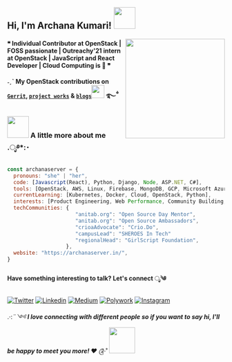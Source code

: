 <h2> Hi, I'm Archana Kumari! <img src="https://media.giphy.com/media/mGcNjsfWAjY5AEZNw6/giphy.gif" width="50"></h2>
<a href="https://archanaserver.github.io/"><img align='right' src="https://media.giphy.com/media/dWxO36Jzd6bTSt5dIY/giphy.gif" width="230"></a>

#### ❝ Individual Contributor at OpenStack | FOSS passionate | Outreachy'21 intern at OpenStack | JavaScript and React Developer | Cloud Computing is 🤍 ❞

#### ˗ˏˋ My OpenStack contributions on <a href="https://review.opendev.org/dashboard/33380">`Gerrit`</a>, <a href="https://github.com/archanaserver/my-projects">`project works`</a> & <a href="https://archanaserver.in/blog">`blogs`</a><img src="https://media.giphy.com/media/Qwo0vB87Z8mbYu1arJ/giphy.gif" width="30">  ࿐ྂ


### <img src="https://media.giphy.com/media/8P7mJkmb64zMrRpYzN/giphy.gif" width="50"> A little more about me .ೃ࿔*:･

```javascript
const archanaserver = {
  pronouns: "she" | "her",
  code: [Javascript(React), Python, Django, Node, ASP.NET, C#],
  tools: [OpenStack, AWS, Linux, Firebase, MongoDB, GCP, Microsoft Azure],
  currentLearning: [Kubernetes, Docker, Cloud, OpenStack, Python],
  interests: [Product Engineering, Web Performance, Community Building, Mentorship, User Experience, Public Speaking, Technical Writing],
  techCommunities: {
                      "anitab.org": "Open Source Day Mentor",
                      "anitab.org": "Open Source Ambassadors",
                      "crioaAdvocate": "Crio.Do",
                      "campusLead": "SHEROES In Tech"
                      "regionalHead": "GirlScript Foundation",
                   },
  website: "https://archanaserver.in/",
}
```
#### Have something interesting to talk? Let's connect ೃ༄
[![Twitter](https://img.shields.io/badge/-archanaserver-1DA1F2?style=flat-square&logo=Twitter&logoColor=white&link=https://twitter.com/archanaserver/)](https://twitter.com/archanaserver/)
[![Linkedin](https://img.shields.io/badge/-archanaserver-0077B5?style=flat-square&logo=Linkedin&logoColor=white&link=https://www.linkedin.com/in/archanaserver/)](https://www.linkedin.com/in/archanaserver/)
[![Medium](https://img.shields.io/badge/-archanaserver-black?style=flat-square&logo=Medium&logoColor=white&link=https://archanaserver.medium.com/)](https://archanaserver.medium.com/)
[![Polywork](https://img.shields.io/badge/-archanaserver-543DE0?style=flat-square&logo=Polywork&logoColor=white&link=https://www.polywork.com/archanaserver/)](https://www.polywork.com/archanaserver/)
[![Instagram](https://img.shields.io/badge/-archanaserver-E4405F?style=flat-square&logo=Instagram&logoColor=white&link=https://www.instagram.com/archanaserver/)](https://www.instagram.com/archanaserver/)

.·:*¨༺ <b>I love connecting with different people so if you want to say hi, I'll be happy to meet you more! ♥</b> ༊*·˚ <img src="https://media.giphy.com/media/LnQjpWaON8nhr21vNW/giphy.gif" width="60"> 
